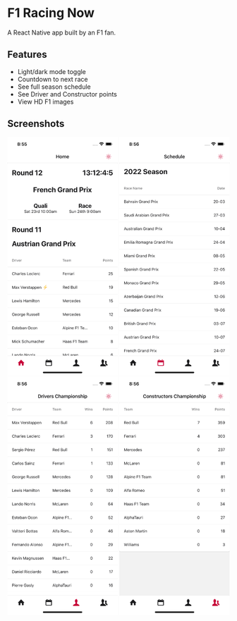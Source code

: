 # F1 Racing Now

A React Native app built by an F1 fan.

## Features

- Light/dark mode toggle
- Countdown to next race
- See full season schedule
- See Driver and Constructor points
- View HD F1 images

## Screenshots

  <img src="./screenshots/Home.png" width="250" />
  <img src="./screenshots/Schedule.png" width="250" /> 
  <img src="./screenshots/Drivers.png" width="250" /> 
  <img src="./screenshots/Constructors.png" width="250" />
